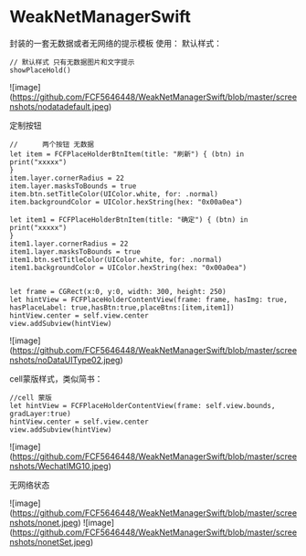 # WeakNetManagerSwift
封装的一套无数据或者无网络的提示模板
使用：
默认样式：
```
// 默认样式 只有无数据图片和文字提示
showPlaceHold() 
```
![image] (https://github.com/FCF5646448/WeakNetManagerSwift/blob/master/screenshots/nodatadefault.jpeg)

定制按钮
```
//      两个按钮 无数据
let item = FCFPlaceHolderBtnItem(title: "刷新") { (btn) in
print("xxxxx")
}
item.layer.cornerRadius = 22
item.layer.masksToBounds = true
item.btn.setTitleColor(UIColor.white, for: .normal)
item.backgroundColor = UIColor.hexString(hex: "0x00a0ea")

let item1 = FCFPlaceHolderBtnItem(title: "确定") { (btn) in
print("xxxxx")
}
item1.layer.cornerRadius = 22
item1.layer.masksToBounds = true
item1.btn.setTitleColor(UIColor.white, for: .normal)
item1.backgroundColor = UIColor.hexString(hex: "0x00a0ea")


let frame = CGRect(x:0, y:0, width: 300, height: 250)
let hintView = FCFPlaceHolderContentView(frame: frame, hasImg: true, hasPlaceLabel: true,hasBtn:true,placeBtns:[item,item1])
hintView.center = self.view.center
view.addSubview(hintView)
```
![image] (https://github.com/FCF5646448/WeakNetManagerSwift/blob/master/screenshots/noDataUIType02.jpeg)

cell蒙版样式，类似简书：
```
//cell 蒙版
let hintView = FCFPlaceHolderContentView(frame: self.view.bounds, gradLayer:true)
hintView.center = self.view.center
view.addSubview(hintView)

```
![image] (https://github.com/FCF5646448/WeakNetManagerSwift/blob/master/screenshots/WechatIMG10.jpeg)

无网络状态

![image] (https://github.com/FCF5646448/WeakNetManagerSwift/blob/master/screenshots/nonet.jpeg)
![image] (https://github.com/FCF5646448/WeakNetManagerSwift/blob/master/screenshots/nonetSet.jpeg)

